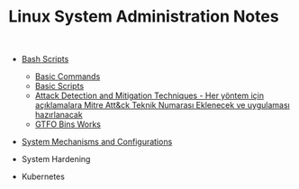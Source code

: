 <h1> Linux System Administration Notes </h1>
</br>

* [Bash Scripts](https://github.com/MFIRoadMap/Linux-System-Administration-Notes/tree/main/Bash%20Scripts)
   - [Basic Commands](https://github.com/MFIRoadMap/Linux-System-Administration-Notes/tree/main/Bash%20Scripts/Basic%20Commands)
   - [Basic Scripts](https://github.com/MFIRoadMap/Linux-System-Administration-Notes/tree/main/Bash%20Scripts/Basic%20Commands)
   - [Attack Detection and Mitigation Techniques - Her yöntem için açıklamalara Mitre Att&ck Teknik Numarası Eklenecek ve uygulaması hazırlanacak](https://github.com/MFIRoadMap/Linux-System-Administration-Notes/tree/main/Bash%20Scripts/Attack%20Detection%20and%20Mitigation%20Techniques)
   - [GTFO Bins Works](https://github.com/MFIRoadMap/Linux-System-Administration-Notes/tree/main/Bash%20Scripts/GTFO%20Bins%20Works)
   
* [System Mechanisms and Configurations](https://github.com/MFIRoadMap/System-Administrator-Works/tree/main/System%20Mechanisms%20and%20Configurations)
* System Hardening
* Kubernetes
